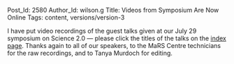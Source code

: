 Post_Id: 2580
Author_Id: wilson.g
Title: Videos from Symposium Are Now Online
Tags: content, versions/version-3

<p>I have put video recordings of the guest talks given at our July 29 symposium on Science 2.0 &mdash; please click the titles of the talks on the <a href="http://www.software-carpentry.org/3_0/movies/index.html">index page</a>. Thanks again to all of our speakers, to the MaRS Centre technicians for the raw recordings, and to Tanya Murdoch for editing.</p>
